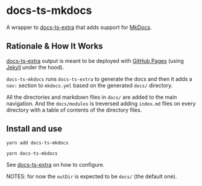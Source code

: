 # docs-ts-mkdocs

A wrapper to [docs-ts-extra](https://github.com/gillchristian/docs-ts-extra)
that adds support for [MkDocs](https://www.mkdocs.org/).

## Rationale & How It Works

[docs-ts-extra](https://github.com/gillchristian/docs-ts-extra) output is meant to be
deployed with [GitHub Pages](https://pages.github.com/) (using
[Jekyll](https://jekyllrb.com/) under the hood).

`docs-ts-mkdocs` runs `docs-ts-extra` to generate the docs and then it adds a
`nav:` section to `mkdocs.yml` based on the generated `docs/` directory.

All the directories and markdown files in `docs/` are added to the main
navigation. And the `docs/modules` is treversed adding `index.md` files on every
directory with a table of contents of the directory files.

## Install and use

```
yarn add docs-ts-mkdocs
```

```
yarn docs-ts-mkdocs
```

See [docs-ts-extra](https://github.com/gcanti/docs-ts-extra) on how to
configure.

NOTES: for now the `outDir` is expected to be `docs/` (the default one).
